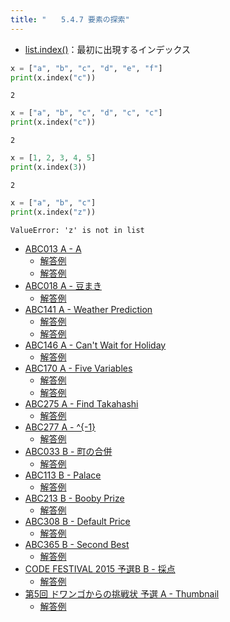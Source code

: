 ```yaml
---
title: "　　5.4.7 要素の探索"
---
```


* [list.index()](https://docs.python.org/ja/3/library/stdtypes.html#common-sequence-operations)：最初に出現するインデックス

```python:サンプルコード：sample_348.py
x = ["a", "b", "c", "d", "e", "f"]
print(x.index("c"))
```

```text:実行結果
2
```

```python:サンプルコード：sample_349.py
x = ["a", "b", "c", "d", "c", "c"]
print(x.index("c"))
```

```text:実行結果
2
```

```python:サンプルコード：sample_350.py
x = [1, 2, 3, 4, 5]
print(x.index(3))
```

```text:実行結果
2
```

```python:サンプルコード：sample_351.py
x = ["a", "b", "c"]
print(x.index("z"))
```

```text:実行結果
ValueError: 'z' is not in list
```

- [ABC013 A - A](https://atcoder.jp/contests/abc013/tasks/abc013_1)
    - [解答例](https://atcoder.jp/contests/abc013/submissions/14656477)
    - [解答例](https://atcoder.jp/contests/abc013/submissions/33501768)
- [ABC018 A - 豆まき](https://atcoder.jp/contests/abc018/tasks/abc018_1)
    - [解答例](https://atcoder.jp/contests/abc018/submissions/17764720)
- [ABC141 A - Weather Prediction](https://atcoder.jp/contests/abc141/tasks/abc141_a)
    - [解答例](https://atcoder.jp/contests/abc141/submissions/17764799)
    - [解答例](https://atcoder.jp/contests/abc141/submissions/17764842)
- [ABC146 A - Can't Wait for Holiday](https://atcoder.jp/contests/abc146/tasks/abc146_a)
    - [解答例](https://atcoder.jp/contests/abc146/submissions/17764892)
- [ABC170 A - Five Variables](https://atcoder.jp/contests/abc170/tasks/abc170_a)
    - [解答例](https://atcoder.jp/contests/abc170/submissions/17764948)
    - [解答例](https://atcoder.jp/contests/abc170/submissions/17764971)
- [ABC275 A - Find Takahashi](https://atcoder.jp/contests/abc275/tasks/abc275_a)
    - [解答例](https://atcoder.jp/contests/abc275/submissions/36076101)
- [ABC277 A - ^{-1}](https://atcoder.jp/contests/abc277/tasks/abc277_a)
    - [解答例](https://atcoder.jp/contests/abc277/submissions/36454254)
- [ABC033 B - 町の合併](https://atcoder.jp/contests/abc033/tasks/abc033_b)
    - [解答例](https://atcoder.jp/contests/abc033/submissions/14953301)
- [ABC113 B - Palace](https://atcoder.jp/contests/abc113/tasks/abc113_b)
    - [解答例](https://atcoder.jp/contests/abc113/submissions/17769155)
- [ABC213 B - Booby Prize](https://atcoder.jp/contests/abc213/tasks/abc213_b)
    - [解答例](https://atcoder.jp/contests/abc213/submissions/24900883)
- [ABC308 B - Default Price](https://atcoder.jp/contests/abc308/tasks/abc308_b)
    - [解答例](https://atcoder.jp/contests/abc308/submissions/48680595)
- [ABC365 B - Second Best](https://atcoder.jp/contests/abc365/tasks/abc365_b)
    - [解答例](https://atcoder.jp/contests/abc365/submissions/57263493)
- [CODE FESTIVAL 2015 予選B B - 採点](https://atcoder.jp/contests/code-festival-2015-qualb/tasks/codefestival_2015_qualB_b)
    - [解答例](https://atcoder.jp/contests/code-festival-2015-qualb/submissions/17769436)
- [第5回 ドワンゴからの挑戦状 予選 A - Thumbnail](https://atcoder.jp/contests/dwacon5th-prelims/tasks/dwacon5th_prelims_a)
    - [解答例](https://atcoder.jp/contests/dwacon5th-prelims/submissions/17923446)